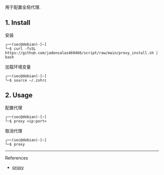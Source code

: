 用于配置全局代理.

## 1. Install

安装

```
┌──(sec@debian)-[~]
└─$ curl -fsSL https://github.com/jadensalas469466/script/raw/main/proxy_install.sh | bash
```

加载环境变量

```
┌──(sec@debian)-[~]
└─$ source ~/.zshrc
```

## 2. Usage

配置代理

```
┌──(sec@debian)-[~]
└─$ proxy <ip:port>
```

取消代理

```
┌──(sec@debian)-[~]
└─$ proxy
```

---

References

- [proxy](https://github.com/jadensalas469466/tools/raw/main/other/proxy.sh)

